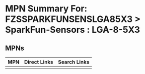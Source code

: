 



# MPN Summary For: FZSSPARKFUNSENSLGA85X3 > SparkFun-Sensors : LGA-8-5X3

## MPNs
  

|MPN|Direct Links|Search Links|
| :--- | :--- | :--- |
||||
